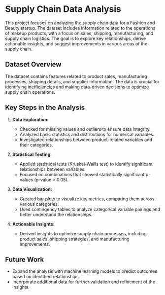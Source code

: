 # Supply Chain Data Analysis

This project focuses on analyzing the supply chain data for a Fashion and Beauty startup. The dataset includes information related to the operations of makeup products, with a focus on sales, shipping, manufacturing, and supply chain logistics. The goal is to explore key relationships, derive actionable insights, and suggest improvements in various areas of the supply chain.

## Dataset Overview

The dataset contains features related to product sales, manufacturing processes, shipping details, and supplier information. The data is crucial for identifying inefficiencies and making data-driven decisions to optimize supply chain operations.

## Key Steps in the Analysis

1. **Data Exploration:**
   - Checked for missing values and outliers to ensure data integrity.
   - Analyzed basic statistics and distributions for numerical variables.
   - Investigated relationships between product-related variables and their categories.

2. **Statistical Testing:**
   - Applied statistical tests (Kruskal-Wallis test) to identify significant relationships between variables.
   - Focused on combinations that showed statistically significant p-values (p-value < 0.05).

3. **Data Visualization:**
   - Created bar plots to visualize key metrics, comparing them across various categories.
   - Used contingency tables to analyze categorical variable pairings and better understand the relationships.

4. **Actionable Insights:**
   - Derived insights to optimize supply chain processes, including product sales, shipping strategies, and manufacturing improvements.

## Future Work

- Expand the analysis with machine learning models to predict outcomes based on identified relationships.
- Incorporate additional data for further validation and refinement of the insights.
